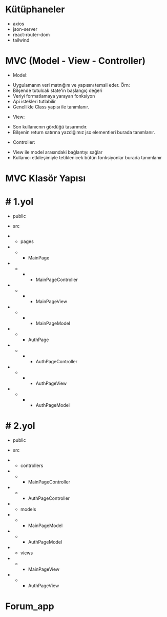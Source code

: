 # Kütüphaneler

- axios
- json-server
- react-router-dom
- tailwind

# MVC (Model - View - Controller)

- Model:

* Uygulamanın veri matnığını ve yapısını temsil eder.
  Örn:
* Bilşende tutulcak state'in başlangıç değeri
* Veriyi formatlamaya yarayan fonksiyon
* Api istekleri tutlabilir
* Genellikle Class yapısı ile tanımlanır.

- View:

* Son kullanıcnın gördüğü tasarımdır.
* Bilşenin return satırına yazdığımız jsx elementleri burada tanımlanır.

- Controller:

* View ile model arasındaki bağlantıyı sağlar
* Kullanıcı etkileşimiyle tetiklenicek bütün fonksiyonlar burada tanımlanır

# MVC Klasör Yapısı

# # 1.yol

- public
- src
- - pages
- - - MainPage
- - - - MainPageController
- - - - MainPageView
- - - - MainPageModel

- - - AuthPage
- - - - AuthPageController
- - - - AuthPageView
- - - - AuthPageModel

# # 2.yol

- public
- src
- - controllers
- - - MainPageController
- - - AuthPageController

- - models
- - - MainPageModel
- - - AuthPageModel

- - views
- - - MainPageView
- - - AuthPageView
# Forum_app
